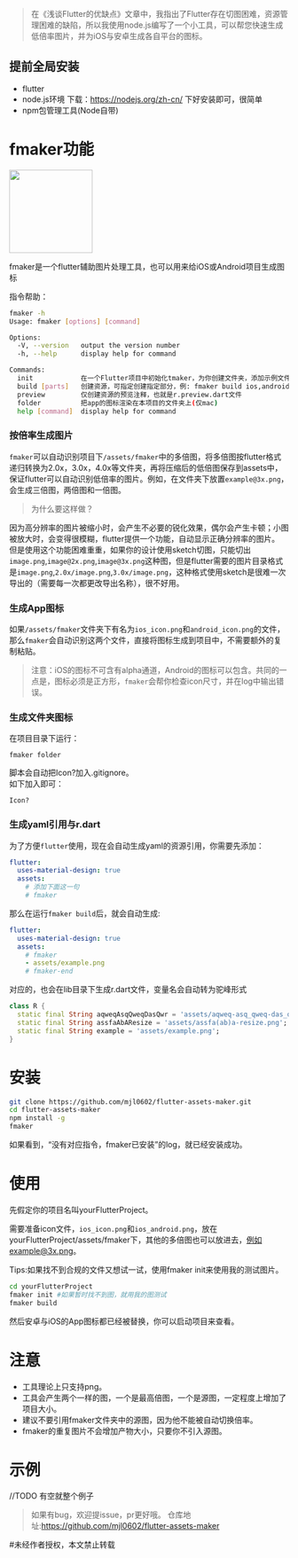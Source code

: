 > 在《浅谈Flutter的优缺点》文章中，我指出了Flutter存在切图困难，资源管理困难的缺陷，所以我使用node.js编写了一个小工具，可以帮您快速生成低倍率图片，并为iOS与安卓生成各自平台的图标。

## 提前全局安装
- flutter
- node.js环境 下载：https://nodejs.org/zh-cn/ 下好安装即可，很简单
- npm包管理工具(Node自带)

# fmaker功能

<img src="https://github.com/mjl0602/flutter-assets-maker/blob/master/assets/ic_launcher.png?raw=true" width = "150" height = "150" div/>

fmaker是一个flutter辅助图片处理工具，也可以用来给iOS或Android项目生成图标

指令帮助：
```bash
fmaker -h
Usage: fmaker [options] [command]

Options:
  -V, --version   output the version number
  -h, --help      display help for command

Commands:
  init            在一个Flutter项目中初始化tmaker，为你创建文件夹，添加示例文件和添加.gitignore参数
  build [parts]   创建资源，可指定创建指定部分，例: fmaker build ios,android,assets
  preview         仅创建资源的预览注释，也就是r.preview.dart文件
  folder          把app的图标渲染在本项目的文件夹上(仅mac)
  help [command]  display help for command
```

### 按倍率生成图片
`fmaker`可以自动识别项目下`/assets/fmaker`中的多倍图，将多倍图按flutter格式递归转换为2.0x，3.0x，4.0x等文件夹，再将压缩后的低倍图保存到assets中，保证flutter可以自动识别低倍率的图片。例如，在文件夹下放置`example@3x.png`，会生成三倍图，两倍图和一倍图。

> 为什么要这样做？  

因为高分辨率的图片被缩小时，会产生不必要的锐化效果，偶尔会产生卡顿；小图被放大时，会变得很模糊，flutter提供一个功能，自动显示正确分辨率的图片。
但是使用这个功能困难重重，如果你的设计使用sketch切图，只能切出`image.png`,`image@2x.png`,`image@3x.png`这种图，但是flutter需要的图片目录格式是`image.png`,`2.0x/image.png`,`3.0x/image.png`，这种格式使用sketch是很难一次导出的（需要每一次都更改导出名称），很不好用。

### 生成App图标

如果`/assets/fmaker`文件夹下有名为`ios_icon.png`和`android_icon.png`的文件，那么`fmaker`会自动识别这两个文件，直接将图标生成到项目中，不需要额外的复制粘贴。

> 注意：iOS的图标不可含有alpha通道，Android的图标可以包含。共同的一点是，图标必须是正方形，`fmaker`会帮你检查icon尺寸，并在log中输出错误。
### 生成文件夹图标

在项目目录下运行：

```
fmaker folder
```

脚本会自动把Icon?加入.gitignore。  
如下加入即可：
```
Icon?
```
### 生成yaml引用与r.dart

为了方便`flutter`使用，现在会自动生成yaml的资源引用，你需要先添加：

```yaml
flutter:
  uses-material-design: true
  assets:
    # 添加下面这一句
    # fmaker
```
那么在运行`fmaker build`后，就会自动生成:
```yaml
flutter:
  uses-material-design: true
  assets:
    # fmaker
    - assets/example.png
    # fmaker-end
```
对应的，也会在lib目录下生成r.dart文件，变量名会自动转为驼峰形式
```dart
class R {
  static final String aqweqAsqQweqDasQwr = 'assets/aqweq-asq_qweq-das_qwr.png';
  static final String assfaAbAResize = 'assets/assfa(ab)a-resize.png';
  static final String example = 'assets/example.png';
}
```

# 安装

```bash
git clone https://github.com/mjl0602/flutter-assets-maker.git
cd flutter-assets-maker
npm install -g
fmaker
```
如果看到，“没有对应指令，fmaker已安装”的log，就已经安装成功。

# 使用
先假定你的项目名叫yourFlutterProject。

需要准备icon文件，`ios_icon.png`和`ios_android.png`，放在yourFlutterProject/assets/fmaker下，其他的多倍图也可以放进去，例如example@3x.png。

Tips:如果找不到合规的文件又想试一试，使用fmaker init来使用我的测试图片。

```bash
cd yourFlutterProject
fmaker init #如果暂时找不到图，就用我的图测试
fmaker build
```
然后安卓与iOS的App图标都已经被替换，你可以启动项目来查看。

# 注意

- 工具理论上只支持png。
- 工具会产生两个一样的图，一个是最高倍图，一个是源图，一定程度上增加了项目大小。
- 建议不要引用fmaker文件夹中的源图，因为他不能被自动切换倍率。
- fmaker的重复图片不会增加产物大小，只要你不引入源图。

# 示例

//TODO
有空就整个例子

> 如果有bug，欢迎提issue，pr更好哦。
> 仓库地址:https://github.com/mjl0602/flutter-assets-maker

#未经作者授权，本文禁止转载


